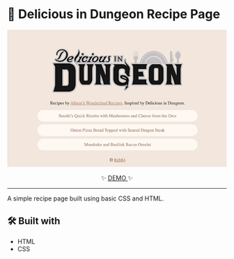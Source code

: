 # 🍛 Delicious in Dungeon Recipe Page

<p align="center"><img src="./assets/screenshot.png" alt="reb84-the-odin-project-recipe-page"/></p>

<p align="center">✨ <a href="#" target="_blank" rel="noreferrer">
          DEMO
        </a> ✨</p>

---

A simple recipe page built using basic CSS and HTML.

## 🛠️ Built with

- HTML
- CSS
